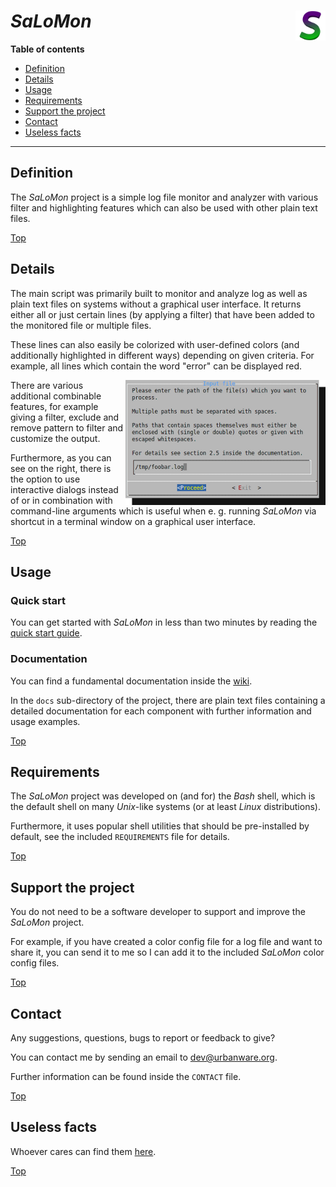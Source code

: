 # *SaLoMon* <img src="https://raw.githubusercontent.com/urbanware-org/salomon/master/icons/salomon_256x256.png" alt="SaLoMon logo" height="48px" width="48px" align="right"/>

**Table of contents**
*   [Definition](#definition)
*   [Details](#details)
*   [Usage](#usage)
*   [Requirements](#requirements)
*   [Support the project](#support-the-project)
*   [Contact](#contact)
*   [Useless facts](#useless-facts)

----

## Definition

The *SaLoMon* project is a simple log file monitor and analyzer with various filter and highlighting features which can also be used with other plain text files.

[Top](#salomon-)

## Details

The main script was primarily built to monitor and analyze log as well as plain text files on systems without a graphical user interface. It returns either all or just certain lines (by applying a filter) that have been added to the monitored file or multiple files.

These lines can also easily be colorized with user-defined colors (and additionally highlighted in different ways) depending on given criteria. For example, all lines which contain the word "error" can be displayed red.

<img src="https://raw.githubusercontent.com/urbanware-org/salomon/master/wiki/salomon_dialog_inputfile.png" alt="SaLoMon interactive dialog" align="right"/>

There are various additional combinable features, for example giving a filter, exclude and remove pattern to filter and customize the output.

Furthermore, as you can see on the right, there is the option to use interactive dialogs instead of or in combination with command-line arguments which is useful when e. g. running *SaLoMon* via shortcut in a terminal window on a graphical user interface.

[Top](#salomon-)

## Usage

### Quick start

You can get started with *SaLoMon* in less than two minutes by reading the [quick start guide](../../wiki/Quick-start).

### Documentation

You can find a fundamental documentation inside the [wiki](../../wiki).

In the `docs` sub-directory of the project, there are plain text files containing a detailed documentation for each component with further information and usage examples.

[Top](#salomon-)

## Requirements

The *SaLoMon* project was developed on (and for) the *Bash* shell, which is the default shell on many *Unix*-like systems (or at least *Linux* distributions).

Furthermore, it uses popular shell utilities that should be pre-installed by default, see the included `REQUIREMENTS` file for details.

[Top](#salomon-)

## Support the project

You do not need to be a software developer to support and improve the *SaLoMon* project.

For example, if you have created a color config file for a log file and want to share it, you can send it to me so I can add it to the included *SaLoMon* color config files.

[Top](#salomon-)

## Contact

Any suggestions, questions, bugs to report or feedback to give?

You can contact me by sending an email to <dev@urbanware.org>.

Further information can be found inside the `CONTACT` file.

[Top](#salomon-)

## Useless facts

Whoever cares can find them [here](../../wiki#useless-facts).

[Top](#salomon-)
